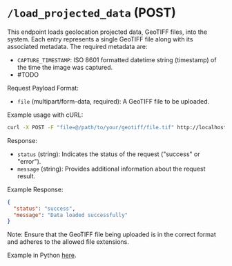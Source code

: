 # `/load_projected_data` (POST)

This endpoint loads geolocation projected data, GeoTIFF files, into the system. Each entry represents a single GeoTIFF file along with its associated metadata.
The required metadata are:

- `CAPTURE_TIMESTAMP`: ISO 8601 formatted datetime string (timestamp) of the time the image was captured.
- #TODO

Request Payload Format:

- `file` (multipart/form-data, required): A GeoTIFF file to be uploaded.

Example usage with cURL:

```bash
curl -X POST -F "file=@/path/to/your/geotiff/file.tif" http://localhost:5000/load_projected_data
```

Response:

- `status` (string): Indicates the status of the request ("success" or "error").
- `message` (string): Provides additional information about the request result.

Example Response:

```json
{
  "status": "success",
  "message": "Data loaded successfully"
}
```

Note: Ensure that the GeoTIFF file being uploaded is in the correct format and adheres to the allowed file extensions.

Example in Python [here](/tutorials/test_load_projected_data.py).